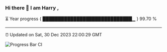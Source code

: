 ### Hi there 👋 I am Harry , 

⏳ Year progress { █████████████████████████████▁ } 99.70 %

---

⏰ Updated on Sat, 30 Dec 2023 22:00:29 GMT

![Progress Bar CI](https://github.com/duykhang68/duykhang68/workflows/Progress%20Bar%20CI/badge.svg)
